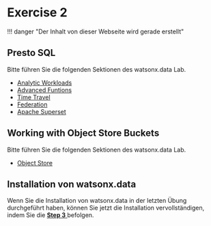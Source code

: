 # Exercise 2

!!! danger "Der Inhalt von dieser Webseite wird gerade erstellt"

## Presto SQL

Bitte führen Sie die folgenden Sektionen des watsonx.data Lab. 

- [Analytic Workloads ](https://db2-dte-poc.github.io/wxddemo/wxd-analytics/)
- [Advanced Funtions](https://db2-dte-poc.github.io/wxddemo/wxd-advanced/)
- [Time Travel](https://db2-dte-poc.github.io/wxddemo/wxd-timetravel/)
- [Federation](https://db2-dte-poc.github.io/wxddemo/wxd-federation/)
- [Apache Superset](https://db2-dte-poc.github.io/wxddemo/wxd-superset/)


## Working with Object Store Buckets

Bitte führen Sie die folgenden Sektionen des watsonx.data Lab. 

-  [Object Store ](https://db2-dte-poc.github.io/wxddemo/wxd-objectstore/)


## Installation von watsonx.data

Wenn Sie die Installation von watsonx.data in der letzten Übung durchgeführt haben, können Sie jetzt die Installation vervollständigen, indem Sie die [**Step 3** ](https://pages.github.ibm.com/alexander/ibmas-watsonxdata/Execute%20the%20Installation%20of%20watsonx.data/) befolgen.

